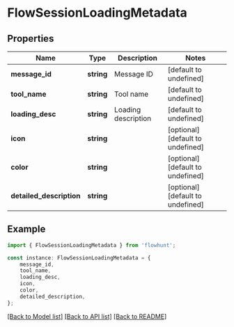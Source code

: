 # FlowSessionLoadingMetadata


## Properties

Name | Type | Description | Notes
------------ | ------------- | ------------- | -------------
**message_id** | **string** | Message ID | [default to undefined]
**tool_name** | **string** | Tool name | [default to undefined]
**loading_desc** | **string** | Loading description | [default to undefined]
**icon** | **string** |  | [optional] [default to undefined]
**color** | **string** |  | [optional] [default to undefined]
**detailed_description** | **string** |  | [optional] [default to undefined]

## Example

```typescript
import { FlowSessionLoadingMetadata } from 'flowhunt';

const instance: FlowSessionLoadingMetadata = {
    message_id,
    tool_name,
    loading_desc,
    icon,
    color,
    detailed_description,
};
```

[[Back to Model list]](../README.md#documentation-for-models) [[Back to API list]](../README.md#documentation-for-api-endpoints) [[Back to README]](../README.md)
